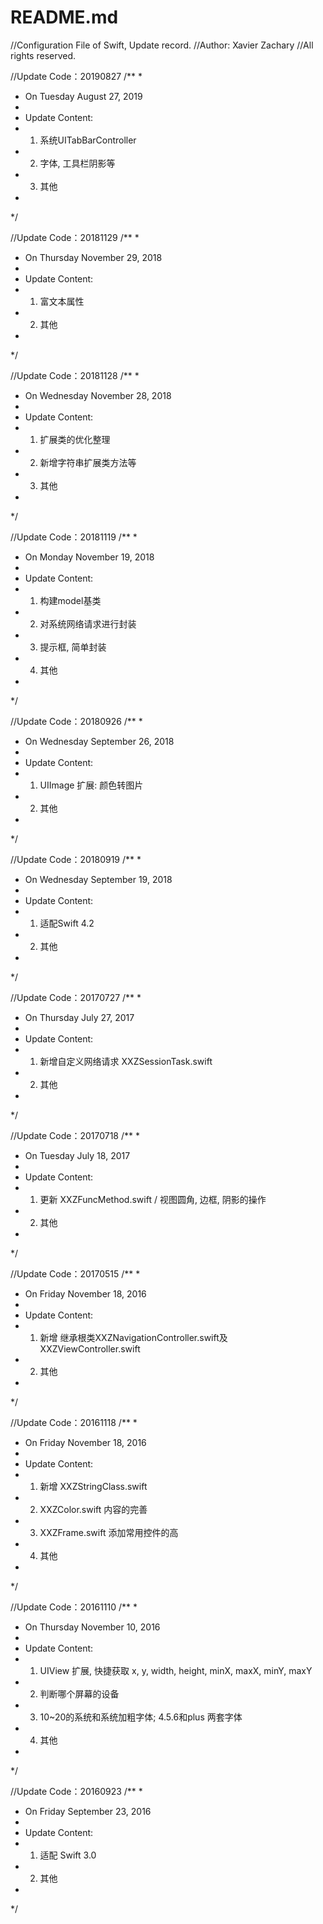 README.md
===================

//Configuration File of Swift, Update record.
//Author: Xavier Zachary
//All rights reserved.


//Update Code：20190827
/**
*
* On Tuesday August 27, 2019
*
* Update Content: 
* 1. 系统UITabBarController
* 2. 字体, 工具栏阴影等
* 3. 其他
*
*/

//Update Code：20181129
/**
*
* On Thursday November 29, 2018
*
* Update Content: 
* 1. 富文本属性
* 2. 其他
*
*/

//Update Code：20181128
/**
*
* On Wednesday November 28, 2018
*
* Update Content: 
* 1. 扩展类的优化整理
* 2. 新增字符串扩展类方法等
* 3. 其他
*
*/

//Update Code：20181119
/**
*
* On Monday November 19, 2018
*
* Update Content: 
* 1. 构建model基类
* 2. 对系统网络请求进行封装
* 3. 提示框, 简单封装
* 4. 其他
*
*/

//Update Code：20180926
/**
*
* On Wednesday September 26, 2018
*
* Update Content: 
* 1. UIImage 扩展: 颜色转图片
* 2. 其他
*
*/

//Update Code：20180919
/**
*
* On Wednesday September 19, 2018
*
* Update Content: 
* 1. 适配Swift 4.2
* 2. 其他
*
*/

//Update Code：20170727
/**
*
* On Thursday July 27, 2017
*
* Update Content: 
* 1. 新增自定义网络请求 XXZSessionTask.swift
* 2. 其他
*
*/

//Update Code：20170718
/**
*
* On Tuesday July 18, 2017
*
* Update Content: 
* 1. 更新 XXZFuncMethod.swift / 视图圆角, 边框, 阴影的操作
* 2. 其他
*
*/

//Update Code：20170515
/**
*
* On Friday November 18, 2016
*
* Update Content: 
* 1. 新增 继承根类XXZNavigationController.swift及XXZViewController.swift
* 2. 其他
*
*/

//Update Code：20161118
/**
*
* On Friday November 18, 2016
*
* Update Content: 
* 1. 新增 XXZStringClass.swift
* 2. XXZColor.swift 内容的完善
* 3. XXZFrame.swift 添加常用控件的高
* 4. 其他
*
*/

//Update Code：20161110
/**
*
* On Thursday November 10, 2016
*
* Update Content: 
* 1. UIView 扩展, 快捷获取 x, y, width, height, minX, maxX, minY, maxY
* 2. 判断哪个屏幕的设备
* 3. 10~20的系统和系统加粗字体; 4.5.6和plus 两套字体
* 4. 其他
*
*/

//Update Code：20160923
/**
*
* On Friday September 23, 2016
*
* Update Content: 
* 1. 适配 Swift 3.0
* 2. 其他
*
*/


